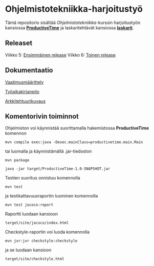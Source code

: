 # Ohjelmistotekniikka-harjoitustyö

Tämä repositorio sisältää *Ohjelmistotekniikka*-kurssin harjoitustyön kansiossa [**ProductiveTime**](ProductiveTime) ja laskaritehtävät kansiossa [**laskarit**](laskarit).

## Releaset

Viikko 5: [Ensimmäinen release](https://github.com/Jokauppi/ot-harjoitustyo/releases/tag/v0.9-beta)
Viikko 6: [Toinen release](https://github.com/Jokauppi/ot-harjoitustyo/releases/tag/v0.9.1-beta)

## Dokumentaatio

[Vaatimusmäärittely](dokumentaatio/vaatimusmäärittely.md)

[Työaikakirjanpito](dokumentaatio/työaikakirjanpito.md)

[Arkkitehtuurikuvaus](dokumentaatio/arkkitehtuuri.md)

## Komentorivin toiminnot

Ohjelmiston voi käynnistää suorittamalla hakemistossa **ProductiveTime** komennon

```mvn compile exec:java -Dexec.mainClass=productivetime.main.Main```

tai luomalla ja käynnistämällä .jar-tiedoston

```mvn package```

```java -jar target/ProductiveTime-1.0-SNAPSHOT.jar```

Testien suoritus onnistuu komennolla

```mvn test```

ja testikattavuusraportin luominen komennolla

```mvn test jacoco:report```

Raportti luodaan kansioon

```target/site/jacoco/index.html```

Checkstyle-raportin voi luoda komennolla

```mvn jxr:jxr checkstyle:checkstyle```

ja se luodaan kansioon

```target/site/checkstyle.html```

